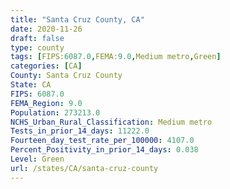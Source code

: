 ```yaml
---
title: "Santa Cruz County, CA"
date: 2020-11-26
draft: false
type: county
tags: [FIPS:6087.0,FEMA:9.0,Medium metro,Green]
categories: [CA]
County: Santa Cruz County
State: CA
FIPS: 6087.0
FEMA_Region: 9.0
Population: 273213.0
NCHS_Urban_Rural_Classification: Medium metro
Tests_in_prior_14_days: 11222.0
Fourteen_day_test_rate_per_100000: 4107.0
Percent_Positivity_in_prior_14_days: 0.038
Level: Green
url: /states/CA/santa-cruz-county
---
```



